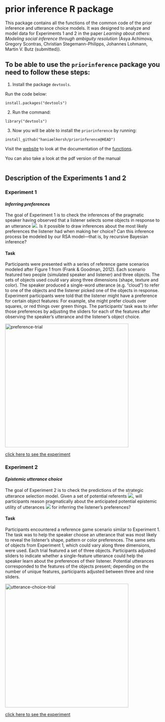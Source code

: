# prior inference R package 

This package contains all the functions of the common code of the prior inference and utterance choice models. It was designed to analyze and model data for Experiments 1 and 2 in the paper _Learning about others: Modeling social inference through ambiguity resolution_ (Asya Achimova, Gregory Scontras, Christian Stegemann-Philipps, Johannes Lohmann, Martin V. Butz (submitted)).

## To be able to use the `priorinference` package you need to follow these steps:
1. Install the package `devtools`.

Run the code below:
```
install.packages("devtools")
```

2. Run the command:
```
library("devtools")
```

3. Now you will be able to install the `priorinference` by running:
```
install_github("haniaelkersh/priorinference@HEAD")
```

Visit the [website](https://haniaelkersh.github.io/priorinference/index.html) to look at the documentation of the [functions](https://haniaelkersh.github.io/priorinference/reference/index.html).

You can also take a look at the pdf version of the manual

<a href="pdfs/priorinference_manual.pdf" class="image fit"><img src="images/marr_pic.jpg" alt=""></a>
## Description of the Experiments 1 and 2

### Experiment 1
#### _Inferring preferences_
The goal of Experiment 1 is to check the inferences of the pragmatic speaker having observed that a listener selects some objects in response to an utterance <img src="https://render.githubusercontent.com/render/math?math=u">. Is it possible to draw inferences about the most likely preferences the listener had when making her choice? Can this inference process be modeled by our RSA model—that is, by recursive Bayesian inference?

#### Task
Participants were presented with a series of reference game scenarios modeled after Figure 1 from (Frank & Goodman, 2012). Each scenario featured two people (simulated speaker and listener) and three objects. The sets of objects used could vary along three dimensions (shape, texture and color). The speaker produced a single-word utterance (e.g. “cloud”) to refer to one of the objects and the listener picked one of the objects in response. Experiment participants were told that the listener might have a preference for certain object features: For example, she might prefer clouds over squares, or red things over green things. The participants’ task was to infer those preferences by adjusting the sliders for each of the features after observing the speaker’s utterance and the listener’s object choice.

<img width="400" alt="preference-trial" src="https://user-images.githubusercontent.com/40029289/105725656-87b4c100-5f29-11eb-9668-2a167e99809c.png" >

[click here to see the experiment](http://www.socsci.uci.edu/~gscontra/experiments/prior_inference/4-pilot-training/prior-inference.html)

### Experiment 2
#### _Epistemic utterance choice_
The goal of Experiment 2 is to check the predictions of the strategic utterance selection model. Given a set of potential referents <img src="https://render.githubusercontent.com/render/math?math=S">, will participants reason pragmatically about the anticipated potential epistemic utility of utterances <img src="https://render.githubusercontent.com/render/math?math=u \in U"> for inferring the listener’s preferences?

#### Task
Participants encountered a reference game scenario similar to Experiment 1. The task was to help the speaker choose an utterance that was most likely to reveal the listener’s shape, pattern or color preferences. The same sets of objects from Experiment 1, which could vary along three dimensions, were used.
Each trial featured a set of three objects. Participants adjusted sliders to indicate whether a single-feature utterance could help the speaker learn about the preferences of their listener. Potential utterances corresponded to the features of the objects present; depending on the number of unique features, participants adjusted between three and nine sliders.


<img width="400" alt="utterance-choice-trial" src="https://user-images.githubusercontent.com/40029289/105725855-b59a0580-5f29-11eb-98b2-e1bd32635035.png">

[click here to see the experiment](http://www.socsci.uci.edu/~gscontra/experiments/prior_inference/3-pilot-utterance-choice/prior-inference.html)
